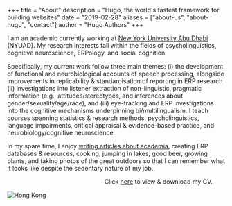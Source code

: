 +++
title = "About"
description = "Hugo, the world's fastest framework for building websites"
date = "2019-02-28"
aliases = ["about-us", "about-hugo", "contact"]
author = "Hugo Authors"
+++

I am an academic currently working at [New York University Abu Dhabi](https://nyuad.nyu.edu/en/) (NYUAD). My research interests fall within the fields of psycholinguistics, cognitive neuroscience, ERPology, and social cognition. 

Specifically, my current work follow three main themes: (i) the development of functional 
and neurobiological accounts of speech processing, alongside improvements in replicability & standardisation of reporting in ERP research (ii) investigations into listener extraction of non-linguistic, pragmatic information (e.g., attitudes/stereotypes, and inferences about gender/sexuality/age/race), and (iii) eye-tracking and ERP investigations into the cognitive mechanisms underpinning bi/multilingualism. I teach courses spanning statistics & research methods, psycholinguistics, language impairments, critical appraisal & evidence-based practice, and neurobiology/cognitive neuroscience.

In my spare time, I enjoy [writing articles about academia](https://www.nature.com/articles/d41586-021-03566-4), creating ERP databases & resources, cooking, jumping in lakes, good beer, growing plants, and taking photos of the great outdoors so that I can remember what it looks like despite the sedentary nature of my job.

&nbsp;&nbsp;&nbsp;&nbsp;&nbsp;&nbsp;&nbsp;&nbsp;&nbsp;&nbsp;&nbsp;&nbsp;&nbsp;&nbsp;&nbsp;&nbsp;&nbsp;&nbsp;&nbsp;&nbsp;&nbsp;&nbsp;&nbsp;&nbsp;&nbsp;&nbsp;&nbsp;&nbsp;&nbsp;&nbsp;&nbsp;&nbsp;&nbsp;&nbsp;&nbsp;&nbsp;&nbsp;&nbsp;&nbsp;&nbsp;&nbsp;&nbsp;&nbsp;&nbsp;&nbsp;&nbsp;&nbsp;&nbsp;&nbsp;&nbsp;&nbsp;&nbsp;&nbsp;&nbsp;&nbsp;&nbsp;&nbsp;Click [here](/files/Lewendon_CV_2023.pdf) to view & download my CV.

![Hong Kong](/images/HK.jpg)